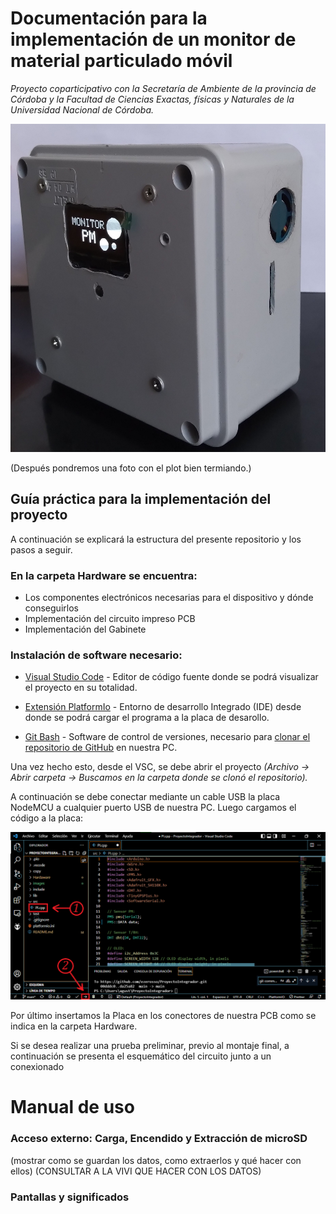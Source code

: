 # Documentación para la implementación de un monitor de material particulado móvil

_Proyecto coparticipativo con la Secretaría de Ambiente de la provincia de Córdoba y la Facultad de Ciencias Exactas, físicas y Naturales de la Universidad Nacional de Córdoba._

![alt text](https://github.com/ezerosso/ProyectoIntegrador/blob/main/images/dispositivoFinal.jpg)

(Después pondremos una foto con el plot bien termiando.)

## Guía práctica para la implementación del proyecto

A continuación se explicará la estructura del presente repositorio y los pasos a seguir. 

### En la carpeta Hardware se encuentra:
* Los componentes electrónicos necesarias para el dispositivo y dónde conseguirlos
* Implementación del circuito impreso PCB
* Implementación del Gabinete

### Instalación de software necesario:

* [Visual Studio Code](https://code.visualstudio.com/download) - Editor de código fuente donde se podrá visualizar el proyecto en su totalidad.

* [Extensión PlatformIo](https://platformio.org/install/ide?install=vscode) - Entorno de desarrollo Integrado (IDE) desde donde se podrá cargar el programa a la placa de desarollo.

* [Git Bash](https://gitforwindows.org/) - Software de control de versiones, necesario para [clonar el repositorio de GitHub](https://docs.github.com/es/repositories/creating-and-managing-repositories/cloning-a-repository) en nuestra PC. 

Una vez hecho esto, desde el VSC, se debe abrir el proyecto _(Archivo -> Abrir carpeta -> Buscamos en la carpeta donde se clonó el repositorio)._

A continuación se debe conectar mediante un cable USB la placa NodeMCU a cualquier puerto USB de nuestra PC. Luego cargamos el código a la placa:

![alt text](https://github.com/ezerosso/ProyectoIntegrador/blob/main/images/cargarPrograma.png)

Por último insertamos la Placa en los conectores de nuestra PCB como se indica en la carpeta Hardware.

Si se desea realizar una prueba preliminar, previo al montaje final, a continuación se presenta el esquemático del circuito junto a un conexionado 
<!-- *_Referencias_*

- https://programarfacil.com/blog/arduino-blog/platformio/

 -->

 # Manual de uso

 ### Acceso externo: Carga, Encendido y Extracción de microSD
(mostrar como se guardan los datos, como extraerlos y qué hacer con ellos)
(CONSULTAR A LA VIVI QUE HACER CON LOS DATOS)

 ### Pantallas y significados


